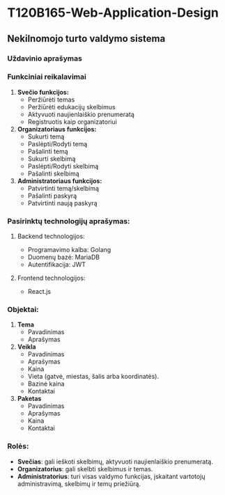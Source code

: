 # T120B165-Web-Application-Design

## Nekilnomojo turto valdymo sistema

### Uždavinio aprašymas

### Funkciniai reikalavimai

1. **Svečio funkcijos:**
    - Peržiūrėti temas
    - Peržiūrėti edukacijų skelbimus
    - Aktyvuoti naujienlaiškio prenumeratą
    - Registruotis kaip organizatoriui
2. **Organizatoriaus funkcijos:**
    - Sukurti temą
    - Paslėpti/Rodyti temą
    - Pašalinti temą
    - Sukurti skelbimą
    - Paslėpti/Rodyti skelbimą
    - Pašalinti skelbimą
3. **Administratoriaus funkcijos:**
    - Patvirtinti temą/skelbimą
    - Pašalinti paskyrą
    - Patvirtinti naują paskyrą

### Pasirinktų technologijų aprašymas:
1. Backend technologijos:
   - Programavimo kalba: Golang
   - Duomenų bazė: MariaDB
   - Autentifikacija: JWT

2. Frontend technologijos:
   - React.js


### Objektai:

1. **Tema**
    - Pavadinimas
    - Aprašymas
2. **Veikla**
    - Pavadinimas
    - Aprašymas
    - Kaina
    - Vieta (gatvė, miestas, šalis arba koordinatės).
    - Bazinė kaina
    - Kontaktai
3. **Paketas**
    - Pavadinimas
    - Aprašymas
    - Kaina
    - Kontaktai


### Rolės:

- **Svečias**: gali ieškoti skelbimų, aktyvuoti naujienlaiškio prenumeratą.
- **Organizatorius**: gali skelbti skelbimus ir temas.
- **Administratorius**: turi visas valdymo funkcijas, įskaitant vartotojų administravimą, skelbimų ir temų priežiūrą.

